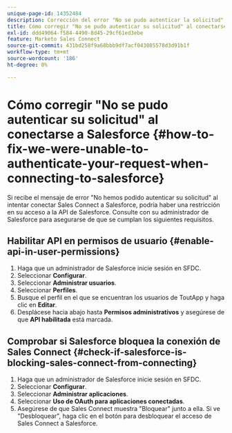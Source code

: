 ```yaml
---
unique-page-id: 14352484
description: Corrección del error "No se pudo autenticar la solicitud" al conectar con Salesforce - Documentos de Marketo - Documentación del producto
title: Cómo corregir "No se pudo autenticar su solicitud" al conectarse a Salesforce
exl-id: ddd49064-f584-4490-8d45-29cf61ed3ebe
feature: Marketo Sales Connect
source-git-commit: 431bd258f9a68bbb9df7acf043085578d3d91b1f
workflow-type: tm+mt
source-wordcount: '186'
ht-degree: 0%

---
```


# Cómo corregir &quot;No se pudo autenticar su solicitud&quot; al conectarse a Salesforce {#how-to-fix-we-were-unable-to-authenticate-your-request-when-connecting-to-salesforce}

Si recibe el mensaje de error &quot;No hemos podido autenticar su solicitud&quot; al intentar conectar Sales Connect a Salesforce, podría haber una restricción en su acceso a la API de Salesforce. Consulte con su administrador de Salesforce para asegurarse de que se cumplan los siguientes requisitos.

## Habilitar API en permisos de usuario {#enable-api-in-user-permissions}

1. Haga que un administrador de Salesforce inicie sesión en SFDC.
1. Seleccionar **Configurar**.
1. Seleccionar **Administrar usuarios**.
1. Seleccionar **Perfiles**.
1. Busque el perfil en el que se encuentran los usuarios de ToutApp y haga clic en **Editar**.
1. Desplácese hacia abajo hasta **Permisos administrativos** y asegúrese de que **API habilitada** está marcada.

## Comprobar si Salesforce bloquea la conexión de Sales Connect {#check-if-salesforce-is-blocking-sales-connect-from-connecting}

1. Haga que un administrador de Salesforce inicie sesión en SFDC.
1. Seleccionar **Configurar**.
1. Seleccionar **Administrar aplicaciones**.
1. Seleccionar **Uso de OAuth para aplicaciones conectadas**.
1. Asegúrese de que Sales Connect muestra &quot;Bloquear&quot; junto a ella. Si ve &quot;Desbloquear&quot;, haga clic en el botón para desbloquear el acceso de Sales Connect a Salesforce.
